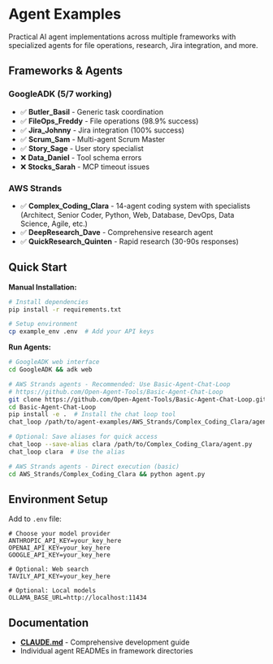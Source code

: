 # Agent Examples

Practical AI agent implementations across multiple frameworks with specialized agents for file operations, research, Jira integration, and more.

## Frameworks & Agents

### GoogleADK (5/7 working)
- ✅ **Butler_Basil** - Generic task coordination
- ✅ **FileOps_Freddy** - File operations (98.9% success)
- ✅ **Jira_Johnny** - Jira integration (100% success)
- ✅ **Scrum_Sam** - Multi-agent Scrum Master
- ✅ **Story_Sage** - User story specialist
- ❌ **Data_Daniel** - Tool schema errors
- ❌ **Stocks_Sarah** - MCP timeout issues

### AWS Strands
- ✅ **Complex_Coding_Clara** - 14-agent coding system with specialists (Architect, Senior Coder, Python, Web, Database, DevOps, Data Science, Agile, etc.)
- ✅ **DeepResearch_Dave** - Comprehensive research agent
- ✅ **QuickResearch_Quinten** - Rapid research (30-90s responses)

## Quick Start


**Manual Installation:**
```bash
# Install dependencies
pip install -r requirements.txt

# Setup environment
cp example_env .env  # Add your API keys
```

**Run Agents:**
```bash
# GoogleADK web interface
cd GoogleADK && adk web

# AWS Strands agents - Recommended: Use Basic-Agent-Chat-Loop
# https://github.com/Open-Agent-Tools/Basic-Agent-Chat-Loop
git clone https://github.com/Open-Agent-Tools/Basic-Agent-Chat-Loop.git
cd Basic-Agent-Chat-Loop
pip install -e .  # Install the chat loop tool
chat_loop /path/to/agent-examples/AWS_Strands/Complex_Coding_Clara/agent.py

# Optional: Save aliases for quick access
chat_loop --save-alias clara /path/to/Complex_Coding_Clara/agent.py
chat_loop clara  # Use the alias

# AWS Strands agents - Direct execution (basic)
cd AWS_Strands/Complex_Coding_Clara && python agent.py
```



## Environment Setup

Add to `.env` file:
```env
# Choose your model provider
ANTHROPIC_API_KEY=your_key_here
OPENAI_API_KEY=your_key_here
GOOGLE_API_KEY=your_key_here

# Optional: Web search
TAVILY_API_KEY=your_key_here

# Optional: Local models
OLLAMA_BASE_URL=http://localhost:11434
```

## Documentation

- **[CLAUDE.md](CLAUDE.md)** - Comprehensive development guide
- Individual agent READMEs in framework directories
